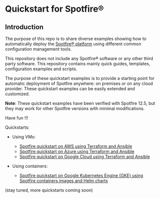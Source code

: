 
# Quickstart for Spotfire®

## Introduction

The purpose of this repo is to share diverse examples showing how to automatically deploy the [Spotfire® platform](https://www.spotfire.com/) using different common configuration management tools.

This repository does not include any Spotfire® software or any other third party software. 
This repository contains mainly quick guides, templates, configuration examples and scripts.

The purpose of these quickstart examples is to provide a starting point for automatic deployment of Spotfire anywhere: on premises or on any cloud provider. 
These quickstart examples can be easily extended and customized.

**Note**: These quickstart examples have been verified with Spotfire 12.5, but they may work for other Spotfire versions with minimal modifications.

Have fun !!!

Quickstarts:

- Using VMs:
  - [Spotfire quickstart on AWS using Terraform and Ansible](terraform/aws/README.md)
  - [Spotfire quickstart on Azure using Terraform and Ansible](terraform/azure/README.md)
  - [Spotfire quickstart on Google Cloud using Terraform and Ansible](terraform/gcp/README.md)

- Using containers:
  - [Spotfire quickstart on Google Kubernetes Engine (GKE) using Spotfire containers images and Helm charts](./terraform-k8s/google-gke/README.md)

(stay tuned, more quickstarts coming soon)
